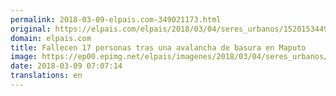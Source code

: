 ```yaml
---
permalink: 2018-03-09-elpais.com-349021173.html
original: https://elpais.com/elpais/2018/03/04/seres_urbanos/1520153449_119572.html#?ref=rss&format=simple&link=link
domain: elpais.com
title: Fallecen 17 personas tras una avalancha de basura en Maputo
image: https://ep00.epimg.net/elpais/imagenes/2018/03/04/seres_urbanos/1520153449_119572_1520153701_rrss_normal.jpg
date: 2018-03-09 07:07:14
translations: en
---
```


